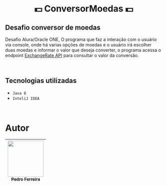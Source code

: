 <h1 align="center"> 💵 ConversorMoedas 💵 </h1>

## Desafio conversor de moedas
Desafio Alura/Oracle ONE,
O programa que faz a interação com o usuário via console, onde há varias opções de moedas e o usuário irá escolher duas moedas e informar o valor que deseja converter, o programa acessa o endpoint <a href="https://www.exchangerate-api.com/">ExchangeRate API</a> para consultar o valor da conversão.

<br/>

## Tecnologias utilizadas
- ``Java 8``
- ``InteliJ IDEA``

<br/>

# Autor

| [<img loading="lazy" src="https://avatars.githubusercontent.com/u/73146680?v=4" width=115><br><sub>Pedro Ferreira</sub>](https://github.com/FerreiraPedroo) 
| :---: |

